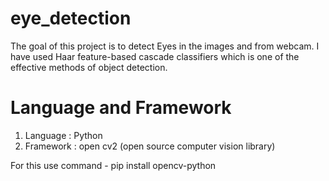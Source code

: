 # eye_detection
The goal of this project is to detect Eyes in the images and from webcam. I have used Haar feature-based cascade classifiers which is one of the effective methods of object detection.

# Language and Framework
1. Language : Python
2. Framework : open cv2 (open source computer vision library)

For this use command - pip install opencv-python
